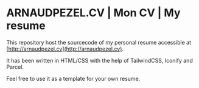 # ARNAUDPEZEL.CV | Mon CV | My resume

This repository host the sourcecode of my personal resume accessible at [http://arnaudpezel.cv](http://arnaudpezel.cv).

It has been written in HTML/CSS with the help of TailwindCSS, Iconify and Parcel.

Feel free to use it as a template for your own resume.

